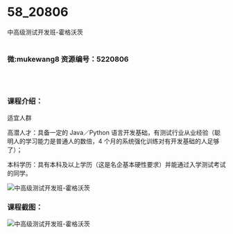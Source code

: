 # 58_20806
中高级测试开发班-霍格沃茨
<br/></br>
<h3>微:mukewang8 资源编号：5220806</h3>
<br/></br>
<h3>课程介绍：</h3>
<p>适宜人群</p>
<p>高潜人才：具备一定的 Java／Python 语言开发基础，有测试行业从业经验（聪明人的学习能力是普通人的数倍，4 个月的系统强化训练对有开发基础的人足够了）；</p>
<p>本科学历：具有本科及以上学历（这是名企基本硬性要求）并能通过入学测试考试的同学。</p>
<p><img src="https://www.ko996.com/wp-content/uploads/img/2021/08/1-48-300x202.png" alt="中高级测试开发班-霍格沃茨"></p>
<div class="info-desc">
<h3>课程截图：</h3>
<p><img src="https://www.ko996.com/wp-content/uploads/img/2021/08/2-46.png" alt="中高级测试开发班-霍格沃茨"></p>


			
</div>
